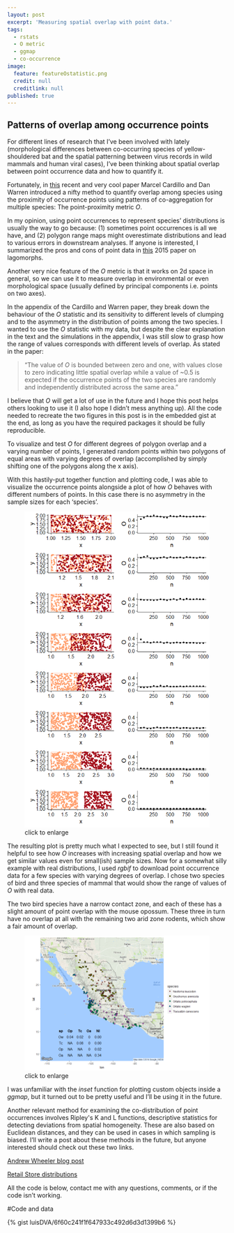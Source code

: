 ```yaml
---
layout: post
excerpt: 'Measuring spatial overlap with point data.'
tags:
  - rstats
  - O metric
  - ggmap
  - co-occurrence
image:
  feature: featureOstatistic.png
  credit: null
  creditlink: null
published: true
---
```

## Patterns of overlap among occurrence points

For different lines of research that I’ve been involved with lately (morphological differences between co-occurring species of yellow-shouldered bat and the spatial patterning between virus records in wild mammals and human viral cases), I’ve been thinking about spatial overlap between point occurrence data and how to quantify it. 

Fortunately, in [this](http://onlinelibrary.wiley.com/doi/10.1111/geb.12455/abstract "Cardillo and Warren 2016 GEB") recent and very cool paper Marcel Cardillo and Dan Warren introduced a nifty method to quantify overlap among species using the proximity of occurrence points using patterns of co-aggregation for multiple species: The point-proximity metric _O_.

In my opinion, using point occurrences to represent species’ distributions is usually the way to go because: (1) sometimes point occurrences is all we have, and (2) polygon range maps might overestimate distributions and lead to various errors in downstream analyses. If anyone is interested, I summarized the pros and cons of point data in [this](http://onlinelibrary.wiley.com/doi/10.1111/ecog.01063/abstract "Verde Arregoitia et al 2015 Ecography") 2015 paper on lagomorphs. 

Another very nice feature of the _O_ metric is that it works on 2d space in general, so we can use it to measure overlap in environmental or even morphological space (usually defined by principal components i.e. points on two axes).

In the appendix of the Cardillo and Warren paper, they break down the behaviour of the _O_ statistic and its sensitivity to different levels of clumping and to the asymmetry in the distribution of points among the two species. I wanted to use the _O_ statistic with my data, but despite the clear explanation in the text and the simulations in the appendix, I was still slow to grasp how the range of values corresponds with different levels of overlap. As stated in the paper: 

> “The value of _O_ is bounded between zero and one, with values close to zero indicating little spatial overlap while a value of ~0.5 is expected if the occurrence points of the two species are randomly and independently distributed across the same area.”

I believe that _O_ will get a lot of use in the future and I hope this post helps others looking to use it (I also hope I didn’t mess anything up). All the code needed to recreate the two figures in this post is in the embedded gist at the end, as long as you have the required packages it should be fully reproducible.

To visualize and test _O_ for different degrees of polygon overlap and a varying number of points, I generated random points within two polygons of equal areas with varying degrees of overlap (accomplished by simply shifting one of the polygons along the x axis).  

With this hastily-put together function and plotting code, I was able to visualize the occurrence points alongside a plot of how _O_ behaves with different numbers of points. In this case there is no asymmetry in the sample sizes for each ‘species’. 

<figure>
    <a href="/images/Ovalues.png"><img src="/images/Ovalues.png"></a>
        <figcaption>click to enlarge</figcaption>
</figure>

The resulting plot is pretty much what I expected to see, but I still found it helpful to see how _O_ increases with increasing spatial overlap and how we get similar values even for small(ish) sample sizes. 
Now for a somewhat silly example with real distributions, I used _rgbif_ to download point occurrence data for a few species with varying degrees of overlap. I chose two species of bird and three species of mammal that would show the range of values of _O_ with real data. 

The two bird species have a narrow contact zone, and each of these has a slight amount of point overlap with the mouse opossum. These three in turn have no overlap at all with the remaining two arid zone rodents, which show a fair amount of overlap.

<figure>
    <a href="/images/pointmap.png"><img src="/images/pointmap.png"></a>
        <figcaption>click to enlarge</figcaption>
</figure>

I was unfamiliar with the _inset_ function for plotting custom objects inside a _ggmap_, but it turned out to be pretty useful and I’ll be using it in the future. 

Another relevant method for examining the co-distribution of point occurrences involves Ripley's K and L functions, descriptive statistics for detecting deviations from spatial homogeneity. These are also based on Euclidean distances, and they can be used in cases in which sampling is biased. I’ll write a post about these methods in the future, but anyone interested should check out these two links.

[Andrew Wheeler blog post](https://andrewpwheeler.wordpress.com/2015/10/27/the-spatial-clustering-of-hits-vs-misses-in-shootings-using-ripleys-k/ "Spatial clustering tests")

[Retail Store distributions](http://www.planetizen.com/node/65765 "Clustering of Retail Stores")

All the code is below, contact me with any questions, comments, or if the code isn’t working.

#Code and data

{% gist luisDVA/6f60c241f1f647933c492d6d3d1399b6 %}
